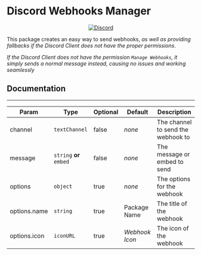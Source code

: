 # Discord Webhooks Manager 

<div align="center">
    <p>
        <a href="https://discord.gg//ReNGph5"><img src="https://discordapp.com/api/guilds/727924797895606303/embed.png" alt="Discord" /></a>
    </p>
</div>

This package creates an easy way to send webhooks, *as well as providing fallbacks if the Discord Client does not have the proper permissions*.

*If the Discord Client does not have the permission `Manage Webhooks`, it simply sends a normal message instead, causing no issues and working seamlessly*

## Documentation

---
Param | Type | Optional | Default | Description
--- | --- | --- | --- | ---
channel | `textChannel` | false | *none* | The channel to send the webhook to
message | `string` **or** `embed` | false | *none* | The message or embed to send
options | `object` | true | *none* | The options for the webhook
options.name | `string` | true | Package Name | The title of the webhook
options.icon | `iconURL` | true | *Webhook Icon* | The icon of the webhook
